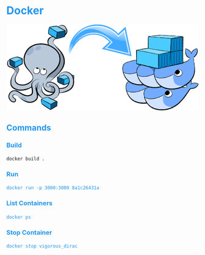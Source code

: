 # <font color="#2496ed">Docker</font>
![Tux, the Linux mascot](assets/images/docker.png)

## <font color="#2496ed">Commands</font>
### <font color="#2496ed">Build</font>
`docker build .`
### <font color="#2496ed">Run<font>
`docker run -p 3000:3000 8a1c26431a`
### <font color="#2496ed">List Containers</font>
`docker ps`
### <font color="#2496ed">Stop Container</font>
`docker stop vigorous_dirac`

